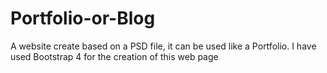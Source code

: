 # Portfolio-or-Blog
A website create based on a PSD file, it can be used like a Portfolio.
I have used Bootstrap 4 for the creation of this web page
